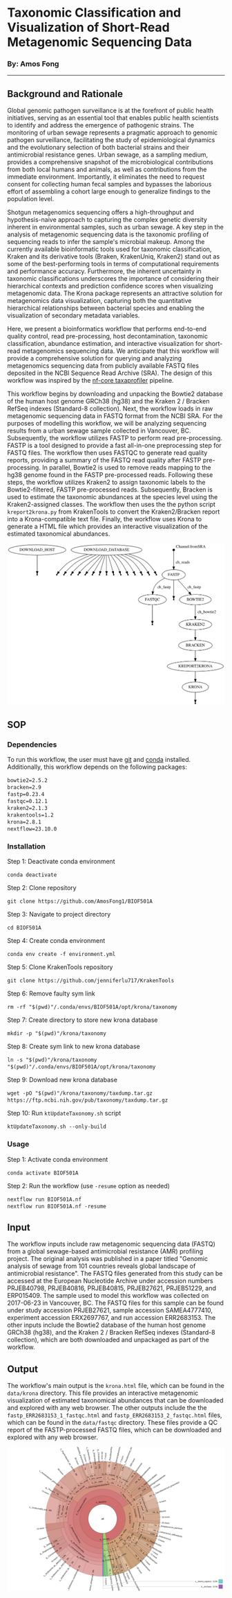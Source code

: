 # Taxonomic Classification and Visualization of Short-Read Metagenomic Sequencing Data
### By: Amos Fong

***

## Background and Rationale

Global genomic pathogen surveillance is at the forefront of public health initiatives, serving as an essential tool that enables public health scientists to identify and address the emergence of pathogenic strains. The monitoring of urban sewage represents a pragmatic approach to genomic pathogen surveillance, facilitating the study of epidemiological dynamics and the evolutionary selection of both bacterial strains and their antimicrobial resistance genes. Urban sewage, as a sampling medium, provides a comprehensive snapshot of the microbiological contributions from both local humans and animals, as well as contributions from the immediate environment. Importantly, it eliminates the need to request consent for collecting human fecal samples and bypasses the laborious effort of assembling a cohort large enough to generalize findings to the population level.

Shotgun metagenomics sequencing offers a high-throughput and hypothesis-naive approach to capturing the complex genetic diversity inherent in environmental samples, such as urban sewage. A key step in the analysis of metagenomic sequencing data is the taxonomic profiling of sequencing reads to infer the sample's microbial makeup. Among the currently available bioinformatic tools used for taxonomic classification, Kraken and its derivative tools (Braken, KrakenUniq, Kraken2) stand out as some of the best-performing tools in terms of computational requirements and performance accuracy. Furthermore, the inherent uncertainty in taxonomic classifications underscores the importance of considering their hierarchical contexts and prediction confidence scores when visualizing metagenomic data. The Krona package represents an attractive solution for metagenomics data visualization, capturing both the quantitative hierarchical relationships between bacterial species and enabling the visualization of secondary metadata variables.

Here, we present a bioinformatics workflow that performs end-to-end quality control, read pre-processing, host decontamination, taxonomic classification, abundance estimation, and interactive visualization for short-read metagenomics sequencing data. We anticipate that this workflow will provide a comprehensive solution for querying and analyzing metagenomics sequencing data from publicly available FASTQ files deposited in the NCBI Sequence Read Archive (SRA). The design of this workflow was inspired by the [nf-core taxaprofiler]( https://github.com/nf-core/taxprofiler) pipeline.

This workflow begins by downloading and unpacking the Bowtie2 database of the human host genome GRCh38 (hg38) and the Kraken 2 / Bracken RefSeq indexes (Standard-8 collection). Next, the workflow loads in raw metagenomic sequencing data in FASTQ format from the NCBI SRA. For the purposes of modelling this workflow, we will be analyzing sequencing results from a urban sewage sample collected in Vancouver, BC. Subsequently, the workflow utilizes FASTP to perform read pre-processing. FASTP is a tool designed to provide a fast all-in-one preprocessing step for FASTQ files. The workflow then uses FASTQC to generate read quality reports, providing a summary of the FASTQ read quality after FASTP pre-processing. In parallel, Bowtie2 is used to remove reads mapping to the hg38 genome found in the FASTP pre-processed reads. Following these steps, the workflow utilizes Kraken2 to assign taxonomic labels to the Bowtie2-filtered, FASTP pre-processed reads. Subsequently, Bracken is used to estimate the taxonomic abundances at the species level using the Kraken2-assigned classes. The workflow then uses the the python script `kreport2krona.py` from KrakenTools to convert the Kraken2/Bracken report into a Krona-compatible text file. Finally, the workflow uses Krona to generate a HTML file which provides an interactive visualization of the estimated taxonomical abundances.

![workflow](dag.svg)

## SOP
### Dependencies
To run this workflow, the user must have [git](https://git-scm.com/book/en/v2/Getting-Started-Installing-Git) and [conda](https://docs.conda.io/projects/conda/en/latest/user-guide/install/index.html) installed. Additionally, this workflow depends on the following packages:
```
bowtie2=2.5.2
bracken=2.9
fastp=0.23.4
fastqc=0.12.1
kraken2=2.1.3
krakentools=1.2
krona=2.8.1
nextflow=23.10.0
```
### Installation
Step 1: Deactivate conda environment
```
conda deactivate
```
Step 2: Clone repository
```
git clone https://github.com/AmosFong1/BIOF501A
```
Step 3: Navigate to project directory
```
cd BIOF501A
```
Step 4: Create conda environment
```
conda env create -f environment.yml
```
Step 5: Clone KrakenTools repository
```
git clone https://github.com/jenniferlu717/KrakenTools
```
Step 6: Remove faulty sym link
```
rm -rf "$(pwd)"/.conda/envs/BIOF501A/opt/krona/taxonomy
```
Step 7: Create directory to store new krona database
```
mkdir -p "$(pwd)"/krona/taxonomy
```
Step 8: Create sym link to new krona database
```
ln -s "$(pwd)"/krona/taxonomy "$(pwd)"/.conda/envs/BIOF501A/opt/krona/taxonomy
```
Step 9: Download new krona database
```
wget -pO "$(pwd)"/krona/taxonomy/taxdump.tar.gz https://ftp.ncbi.nih.gov/pub/taxonomy/taxdump.tar.gz
```
Step 10: Run `ktUpdateTaxonomy.sh` script
```
ktUpdateTaxonomy.sh --only-build
```
### Usage
Step 1: Activate conda environment
```
conda activate BIOF501A
```
Step 2: Run the workflow (use `-resume` option as needed)
```
nextflow run BIOF501A.nf
nextflow run BIOF501A.nf -resume
```

## Input
The workflow inputs include raw metagenomic sequencing data (FASTQ) from a global sewage-based antimicrobial resistance (AMR) profiling project. The original analysis was published in a paper titled "Genomic analysis of sewage from 101 countries reveals global landscape of antimicrobial resistance". The FASTQ files generated from this study can be accessed at the European Nucleotide Archive under accession numbers PRJEB40798, PRJEB40816, PRJEB40815, PRJEB27621, PRJEB51229, and ERP015409. The sample used to model this workflow was collected on 2017-06-23 in Vancouver, BC. The FASTQ files for this sample can be found under study accession PRJEB27621, sample accession SAMEA4777410, experiment accession ERX2697767, and run accession ERR2683153. The other inputs include the Bowtie2 database of the human host genome GRCh38 (hg38), and the Kraken 2 / Bracken RefSeq indexes (Standard-8 collection), which are both downloaded and unpackaged as part of the workflow.

## Output
The workflow's main output is the `krona.html` file, which can be found in the `data/krona` directory. This file provides an interactive metagenomic visualization of estimated taxonomical abundances that can be downloaded and explored with any web browser. The other outputs include the the `fastp_ERR2683153_1_fastqc.html` and `fastp_ERR2683153_2_fastqc.html` files, which can be found in the `data/fastqc` directory. These files provide a QC report of the FASTP-processed FASTQ files, which can be downloaded and explored with any web browser.

![output](krona.svg)
